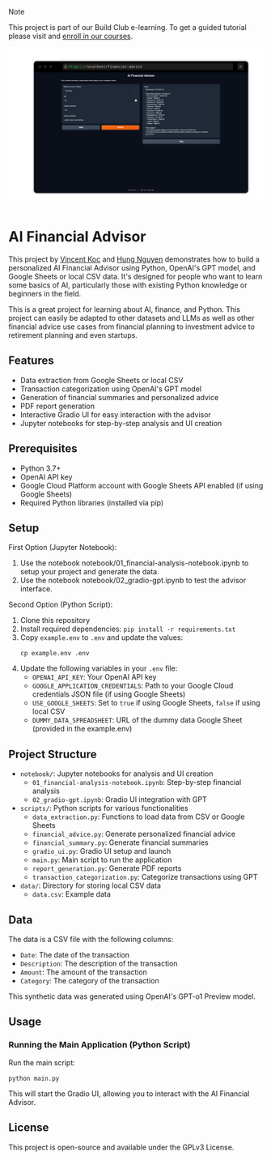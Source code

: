 > [!NOTE]  
> This project is part of our Build Club e-learning.
> To get a guided tutorial please visit and [enroll in our courses](https://app.buildclub.ai/learn/).

![AI Financial Advisor](./assets/screenshot.png)

# AI Financial Advisor

This project by [Vincent Koc](https://github.com/vincentkoc) and [Hung Nguyen](https://github.com/hung-ngm) demonstrates how to build a personalized AI Financial Advisor using Python, OpenAI's GPT model, and Google Sheets or local CSV data. It's designed for people who want to learn some basics of AI, particularly those with existing Python knowledge or beginners in the field.

This is a great project for learning about AI, finance, and Python. This project can easily be adapted to other datasets and LLMs as well as other financial advice use cases from financial planning to investment advice to retirement planning and even startups.

## Features

- Data extraction from Google Sheets or local CSV
- Transaction categorization using OpenAI's GPT model
- Generation of financial summaries and personalized advice
- PDF report generation
- Interactive Gradio UI for easy interaction with the advisor
- Jupyter notebooks for step-by-step analysis and UI creation

## Prerequisites

- Python 3.7+
- OpenAI API key
- Google Cloud Platform account with Google Sheets API enabled (if using Google Sheets)
- Required Python libraries (installed via pip)

## Setup

First Option (Jupyter Notebook):
1. Use the notebook notebook/01_financial-analysis-notebook.ipynb to setup your project and generate the data.
2. Use the notebook notebook/02_gradio-gpt.ipynb to test the advisor interface.

Second Option (Python Script):
1. Clone this repository
2. Install required dependencies: `pip install -r requirements.txt`
3. Copy `example.env` to `.env` and update the values:
   ```
   cp example.env .env
   ```
4. Update the following variables in your `.env` file:
   - `OPENAI_API_KEY`: Your OpenAI API key
   - `GOOGLE_APPLICATION_CREDENTIALS`: Path to your Google Cloud credentials JSON file (if using Google Sheets)
   - `USE_GOOGLE_SHEETS`: Set to `true` if using Google Sheets, `false` if using local CSV
   - `DUMMY_DATA_SPREADSHEET`: URL of the dummy data Google Sheet (provided in the example.env)

## Project Structure

- `notebook/`: Jupyter notebooks for analysis and UI creation
  - `01_financial-analysis-notebook.ipynb`: Step-by-step financial analysis
  - `02_gradio-gpt.ipynb`: Gradio UI integration with GPT
- `scripts/`: Python scripts for various functionalities
  - `data_extraction.py`: Functions to load data from CSV or Google Sheets
  - `financial_advice.py`: Generate personalized financial advice
  - `financial_summary.py`: Generate financial summaries
  - `gradio_ui.py`: Gradio UI setup and launch
  - `main.py`: Main script to run the application
  - `report_generation.py`: Generate PDF reports
  - `transaction_categorization.py`: Categorize transactions using GPT
- `data/`: Directory for storing local CSV data
  - `data.csv`: Example data

## Data

The data is a CSV file with the following columns:
- `Date`: The date of the transaction
- `Description`: The description of the transaction
- `Amount`: The amount of the transaction
- `Category`: The category of the transaction

This synthetic data was generated using OpenAI's GPT-o1 Preview model.

## Usage

### Running the Main Application (Python Script)

Run the main script:

```
python main.py
```

This will start the Gradio UI, allowing you to interact with the AI Financial Advisor.

## License

This project is open-source and available under the GPLv3 License.
